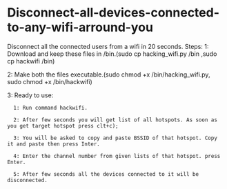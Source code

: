 # Disconnect-all-devices-connected-to-any-wifi-arround-you
Disconnect all the connected users from a wifi in 20 seconds.
Steps:
  1: Download and keep these files in /bin.(sudo cp hacking_wifi.py /bin ,sudo cp hackwifi /bin)
  
  2: Make both the files executable.(sudo chmod +x /bin/hacking_wifi.py, sudo chmod +x /bin/hackwifi)
  
  
  3: Ready to use:
  
      1: Run command hackwifi.
      
      2: After few seconds you will get list of all hotspots. As soon as you get target hotspot press clt+c);
      
      3: You will be asked to copy and paste BSSID of that hotspot. Copy it and paste then press Inter.
      
      4: Enter the channel number from given lists of that hotspot. press Enter.
      
      5: After few seconds all the devices connected to it will be disconnected.
      
      
